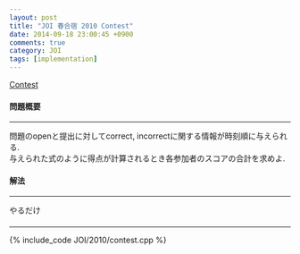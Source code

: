 ```yaml
---
layout: post
title: "JOI 春合宿 2010 Contest"
date: 2014-09-18 23:00:45 +0900
comments: true
category: JOI
tags: [implementation]
---
```


[Contest](http://joisc2010.contest.atcoder.jp/tasks/joisc2010_contest)

#### 問題概要

****

問題のopenと提出に対してcorrect, incorrectに関する情報が時刻順に与えられる.  
与えられた式のように得点が計算されるとき各参加者のスコアの合計を求めよ.

#### 解法

****

やるだけ

#### 

****

{% include_code JOI/2010/contest.cpp %}
